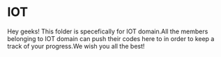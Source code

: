 # IOT

Hey geeks! This folder is specefically for IOT domain.All the members belonging to IOT domain can push their codes here to in order to keep a track of your progress.We wish you all the best!
